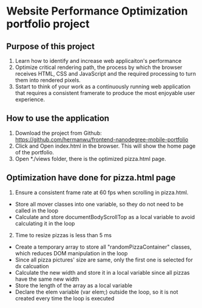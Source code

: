# Website Performance Optimization portfolio project

## Purpose of this project

1. Learn how to identify and increase web applicaiton's performance
2. Optimize critical rendering path, the process by which the browser receives HTML, CSS and JavaScript and the required processing to turn them into rendered pixels.
3. Sstart to think of your work as a continuously running web application that requires a consistent framerate to produce the most enjoyable user experience.

## How to use the application

1. Download the project from Github: https://github.com/hermanwu/frontend-nanodegree-mobile-portfolio
2. Click and Open index.html in the browser. This will show the home page of the portfolio.
3. Open *./views folder, there is the optimized pizza.html page.

## Optimization have done for pizza.html page

1. Ensure a consistent frame rate at 60 fps when scrolling in pizza.html.
* Store all mover classes into one variable, so they do not need to be called in the loop
* Calculate and store documentBodyScrollTop as a local variable to avoid calculating it in the loop

2. Time to resize pizzas is less than 5 ms
* Create a temporary array to store all "randomPizzaContainer" classes, which reduces DOM manipulation in the loop
* Since all pizza pictures' size are same, only the first one is selected for dx calcuation
* Calculate the new width and store it in a local variable since all pizzas have the same new width
* Store the length of the array as a local variable
* Declare the elem variable (var elem;) outside the loop, so it is not created every time the loop is executed
